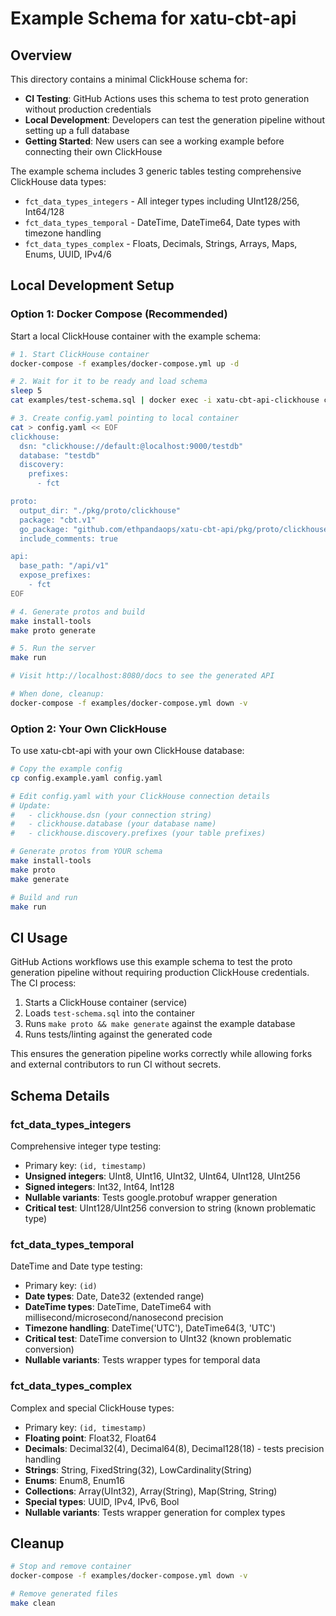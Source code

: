 # Example Schema for xatu-cbt-api

## Overview

This directory contains a minimal ClickHouse schema for:
- **CI Testing**: GitHub Actions uses this schema to test proto generation without production credentials
- **Local Development**: Developers can test the generation pipeline without setting up a full database
- **Getting Started**: New users can see a working example before connecting their own ClickHouse

The example schema includes 3 generic tables testing comprehensive ClickHouse data types:
- `fct_data_types_integers` - All integer types including UInt128/256, Int64/128
- `fct_data_types_temporal` - DateTime, DateTime64, Date types with timezone handling
- `fct_data_types_complex` - Floats, Decimals, Strings, Arrays, Maps, Enums, UUID, IPv4/6

## Local Development Setup

### Option 1: Docker Compose (Recommended)

Start a local ClickHouse container with the example schema:

```bash
# 1. Start ClickHouse container
docker-compose -f examples/docker-compose.yml up -d

# 2. Wait for it to be ready and load schema
sleep 5
cat examples/test-schema.sql | docker exec -i xatu-cbt-api-clickhouse clickhouse-client

# 3. Create config.yaml pointing to local container
cat > config.yaml << EOF
clickhouse:
  dsn: "clickhouse://default:@localhost:9000/testdb"
  database: "testdb"
  discovery:
    prefixes:
      - fct

proto:
  output_dir: "./pkg/proto/clickhouse"
  package: "cbt.v1"
  go_package: "github.com/ethpandaops/xatu-cbt-api/pkg/proto/clickhouse"
  include_comments: true

api:
  base_path: "/api/v1"
  expose_prefixes:
    - fct
EOF

# 4. Generate protos and build
make install-tools
make proto generate

# 5. Run the server
make run

# Visit http://localhost:8080/docs to see the generated API

# When done, cleanup:
docker-compose -f examples/docker-compose.yml down -v
```

### Option 2: Your Own ClickHouse

To use xatu-cbt-api with your own ClickHouse database:

```bash
# Copy the example config
cp config.example.yaml config.yaml

# Edit config.yaml with your ClickHouse connection details
# Update:
#   - clickhouse.dsn (your connection string)
#   - clickhouse.database (your database name)
#   - clickhouse.discovery.prefixes (your table prefixes)

# Generate protos from YOUR schema
make install-tools
make proto
make generate

# Build and run
make run
```

## CI Usage

GitHub Actions workflows use this example schema to test the proto generation pipeline without requiring production ClickHouse credentials. The CI process:

1. Starts a ClickHouse container (service)
2. Loads `test-schema.sql` into the container
3. Runs `make proto && make generate` against the example database
4. Runs tests/linting against the generated code

This ensures the generation pipeline works correctly while allowing forks and external contributors to run CI without secrets.

## Schema Details

### fct_data_types_integers
Comprehensive integer type testing:
- Primary key: `(id, timestamp)`
- **Unsigned integers**: UInt8, UInt16, UInt32, UInt64, UInt128, UInt256
- **Signed integers**: Int32, Int64, Int128
- **Nullable variants**: Tests google.protobuf wrapper generation
- **Critical test**: UInt128/UInt256 conversion to string (known problematic type)

### fct_data_types_temporal
DateTime and Date type testing:
- Primary key: `(id)`
- **Date types**: Date, Date32 (extended range)
- **DateTime types**: DateTime, DateTime64 with millisecond/microsecond/nanosecond precision
- **Timezone handling**: DateTime('UTC'), DateTime64(3, 'UTC')
- **Critical test**: DateTime conversion to UInt32 (known problematic conversion)
- **Nullable variants**: Tests wrapper types for temporal data

### fct_data_types_complex
Complex and special ClickHouse types:
- Primary key: `(id, timestamp)`
- **Floating point**: Float32, Float64
- **Decimals**: Decimal32(4), Decimal64(8), Decimal128(18) - tests precision handling
- **Strings**: String, FixedString(32), LowCardinality(String)
- **Enums**: Enum8, Enum16
- **Collections**: Array(UInt32), Array(String), Map(String, String)
- **Special types**: UUID, IPv4, IPv6, Bool
- **Nullable variants**: Tests wrapper generation for complex types

## Cleanup

```bash
# Stop and remove container
docker-compose -f examples/docker-compose.yml down -v

# Remove generated files
make clean
```
